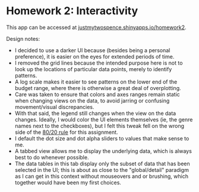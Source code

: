 Homework 2: Interactivity
==============================

This app can be accessed at [justmytwospence.shinyapps.io/homework2](https://justmytwospence.shinyapps.io/homework2).

Design notes:
- I decided to use a darker UI because (besides being a personal preference), it is easier on the eyes for extended periods of time.
- I removed the grid lines because the intended purpose here is not to look up the locations of particular data points, merely to identify patterns.
- A log scale makes it easier to see patterns on the lower end of the budget range, where there is otherwise a great deal of overplotting.
- Care was taken to ensure that colors and axes ranges remain static when changing views on the data, to avoid jarring or confusing movement/visual discrepancies.
- With that said, the legend still changes when the view on the data changes. Ideally, I would color the UI elements themselves (ie, the genre names next to the checkboxes), but I felt this tweak fell on the wrong side of the [80/20 rule](https://en.wikipedia.org/wiki/Pareto_principle) for this assignment.
- I default the dot size and dot alpha sliders to values that make sense to me.
- A tabbed view allows me to display the underlying data, which is always best to do whenever possible. 
- The data tables in this tab display only the subset of data that has been selected in the UI; this is about as close to the "global/detail" paradigm as I can get in this context without mouseovers and or brushing, which together would have been my first choices.
